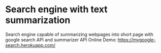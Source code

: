 # Search engine with text summarization

Search engine capable of summarizing webpages into short page with google search API and summarizer API
Online Demo: https://mygoogle-search.herokuapp.com/
